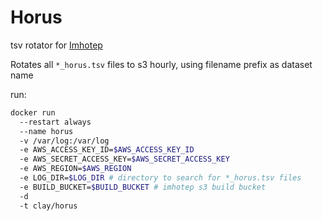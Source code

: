 # Horus

tsv rotator for [Imhotep](https://github.com/indeedeng/imhotep)

Rotates all `*_horus.tsv` files to s3 hourly, using filename prefix as dataset name

run:

```bash
docker run
  --restart always
  --name horus
  -v /var/log:/var/log
  -e AWS_ACCESS_KEY_ID=$AWS_ACCESS_KEY_ID
  -e AWS_SECRET_ACCESS_KEY=$AWS_SECRET_ACCESS_KEY
  -e AWS_REGION=$AWS_REGION
  -e LOG_DIR=$LOG_DIR # directory to search for *_horus.tsv files
  -e BUILD_BUCKET=$BUILD_BUCKET # imhotep s3 build bucket
  -d
  -t clay/horus
```
